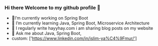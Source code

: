 ### Hi there Welcome to my github profile 👋


- 🔭I’m currently working on Spring Boot
- 🌱 I’m currently learning Java, Spring Boot, Microservice Architecture
- 📝 I regularly write hayyhay.com i am sharing blog posts on my website
- 💬  Ask me about Java, Spring Boot,
- custom: ['https://www.linkedin.com/in/islim-ya%C4%9Fmur/']



